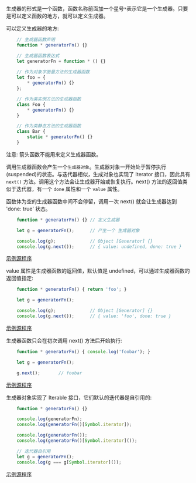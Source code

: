 
生成器的形式是一个函数，函数名称前面加一个星号`*`表示它是一个生成器。只要是可以定义函数的地方，就可以定义生成器。

可以定义生成器的地方:
```js
    // 生成器函数声明
    function * generatorFn() {}

    // 生成器函数表达式
    let generatorFn = function * () {}
    
    // 作为对象字面量方法的生成器函数
    let foo = {
        * generatorFn() {}
    };

    // 作为类实例方法的生成器函数
    class Foo {
        * generatorFn() {}
    }

    // 作为类静态方法的生成器函数
    class Bar {
        static * generatorFn() {}
    }
```
注意: 箭头函数不能用来定义生成器函数。

调用生成器函数会产生一个`生成器对象`。生成器对象一开始处于暂停执行(suspended)的状态。与迭代器相似，生成对象也实现了 Iterator 接口，因此具有 `next()` 方法。调用这个方法会让生成器开始或恢复执行。next() 方法的返回值类似于迭代器，有一个 `done` 属性和一个 `value` 属性。

函数体为空的生成器函数中间不会停留，调用一次 next() 就会让生成器达到 'done: true' 状态。
```js
    function * generatorFn() {} // 定义生成器

    let g = generatorFn();      // 产生一个 生成器对象

    console.log(g);             // Object [Generator] {}                // 一开始处于挂起状态
    console.log(g.next());      // { value: undefined, done: true }     // 开始或恢复执行
```
[示例源程序](t/02_return_undefined.js)

value 属性是生成器函数的返回值，默认值是 undefined，可以通过生成器函数的返回值指定:
```js
    function * generatorFn() { return 'foo'; }

    let g = generatorFn();

    console.log(g);             // Object [Generator] {}
    console.log(g.next());      // { value: 'foo', done: true }
```
[示例源程序](t/02_return_value.js)

生成器函数只会在初次调用 next() 方法后开始执行:
```js
    function * generatorFn() { console.log('foobar'); }

    let g = generatorFn();

    g.next();       // foobar
```
[示例源程序](t/02_the_first_time.js)

生成器对象实现了 Iterable 接口，它们默认的迭代器是自引用的:
```js
    function * generatorFn() {}

    console.log(generatorFn);
    console.log(generatorFn()[Symbol.iterator]);

    console.log(generatorFn());
    console.log(generatorFn()[Symbol.iterator]());

    // 迭代器自引用
    let g = generatorFn();
    console.log(g === g[Symbol.iterator]());
```
[示例源程序](t/02_iterable.js)
